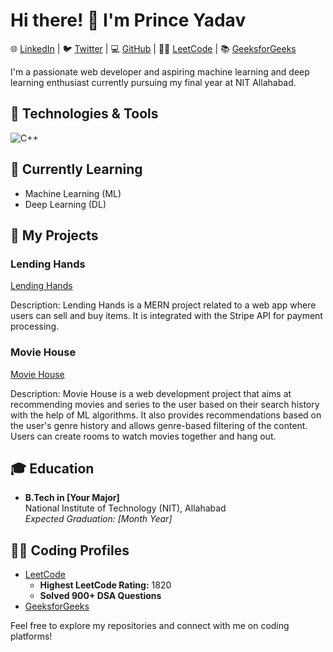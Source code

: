 # Hi there! 👋 I'm Prince Yadav

🌐 [LinkedIn](https://www.linkedin.com/in/prince-yadav00785) | 🐦 [Twitter](https://twitter.com/cocuseryadav) | 💻 [GitHub](https://github.com/princeyadav00785) | 🧑‍💻 [LeetCode](https://leetcode.com/princeyadav00785/) | 📚 [GeeksforGeeks](https://auth.geeksforgeeks.org/user/py8881065817)

I'm a passionate web developer and aspiring machine learning and deep learning enthusiast currently pursuing my final year at NIT Allahabad.

## 🔧 Technologies & Tools

![C++](https://img.shields.io/badge/-C++-00599C?style=flat&logo=c%2B%2B&logoColor=white)
<!-- Add badges for other technologies -->

## 🌱 Currently Learning

- Machine Learning (ML)
- Deep Learning (DL)

## 🚀 My Projects

### Lending Hands

[Lending Hands](https://github.com/princeyadav00785/Lending_Hands)

Description: Lending Hands is a MERN project related to a web app where users can sell and buy items. It is integrated with the Stripe API for payment processing.

### Movie House

[Movie House](https://github.com/princeyadav00785/Movie_house)

Description: Movie House is a web development project that aims at recommending movies and series to the user based on their search history with the help of ML algorithms. It also provides recommendations based on the user's genre history and allows genre-based filtering of the content. Users can create rooms to watch movies together and hang out.

## 🎓 Education

- **B.Tech in [Your Major]**  
  National Institute of Technology (NIT), Allahabad  
  *Expected Graduation: [Month Year]*

## 👨‍💻 Coding Profiles

- [LeetCode](https://leetcode.com/princeyadav00785/)
  - **Highest LeetCode Rating:** 1820
  - **Solved 900+ DSA Questions**
- [GeeksforGeeks](https://auth.geeksforgeeks.org/user/py8881065817)

Feel free to explore my repositories and connect with me on coding platforms!
